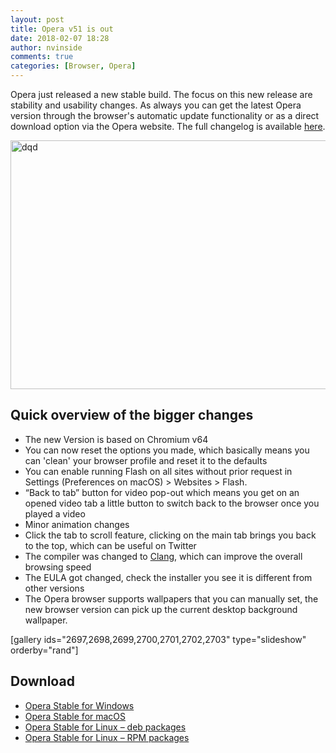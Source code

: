 ```yaml
---
layout: post
title: Opera v51 is out
date: 2018-02-07 18:28
author: nvinside
comments: true
categories: [Browser, Opera]
---
```

Opera just released a new stable build. The focus on this new release are stability and usability changes. As always you can get the latest Opera version through the browser's automatic update functionality or as a direct download option via the Opera website. The full changelog is available <a href="https://blogs.opera.com/desktop/2018/02/opera-51/" target="_blank" rel="noopener">here</a>.

<img class="alignnone size-full wp-image-2696" src="https://chefkochblog.files.wordpress.com/2018/02/dqd.jpg" alt="dqd" width="941" height="398" />

<!--more-->

<h2>Quick overview of the bigger changes</h2>

<ul>
    <li>The new Version is based on Chromium v64</li>
    <li>You can now reset the options you made, which basically means you can 'clean' your browser profile and reset it to the defaults</li>
    <li>You can enable running Flash on all sites without prior request in Settings (Preferences on macOS) &gt; Websites &gt; Flash.</li>
    <li>“Back to tab” button for video pop-out which means you get on an opened video tab a little button to switch back to the browser once you played a video</li>
    <li>Minor animation changes</li>
    <li>Click the tab to scroll feature, clicking on the main tab brings you back to the top, which can be useful on Twitter<b>
</b></li>
    <li>The compiler was changed to <a href="https://en.wikipedia.org/wiki/Clang" target="_blank" rel="noopener">Clang</a>, which can improve the overall browsing speed</li>
    <li>The EULA got changed, check the installer you see it is different from other versions</li>
    <li>The Opera browser supports wallpapers that you can manually set, the new browser version can pick up the current desktop background wallpaper.</li>
</ul>

[gallery ids="2697,2698,2699,2700,2701,2702,2703" type="slideshow" orderby="rand"]

<h2>Download</h2>

<ul>
    <li><a href="https://net.geo.opera.com/opera/stable?utm_medium=sm&amp;utm_source=desktop_blog&amp;utm_campaign=stable">Opera Stable for Windows</a></li>
    <li><a href="https://net.geo.opera.com/opera/stable/mac?utm_medium=sm&amp;utm_source=desktop_blog&amp;utm_campaign=stable">Opera Stable for macOS</a></li>
    <li><a href="https://www.opera.com/download/get/?partner=www&amp;opsys=Linux">Opera Stable for Linux – deb packages</a></li>
    <li><a href="https://www.opera.com/download/get/?partner=www&amp;opsys=Linux&amp;package=RPM">Opera Stable for Linux – RPM packages</a></li>
</ul>

